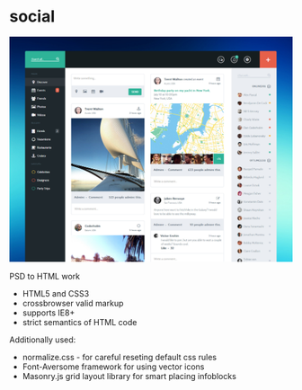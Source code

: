 social
======
![alt tag](https://github.com/Antarus66/social/blob/master/result.jpg)

PSD to HTML work

- HTML5 and CSS3
- crossbrowser valid markup
- supports IE8+
- strict semantics of HTML code

Additionally used: 
- normalize.css - for careful reseting default css rules
- Font-Aversome framework for using vector icons
- Masonry.js grid layout library for smart placing infoblocks
